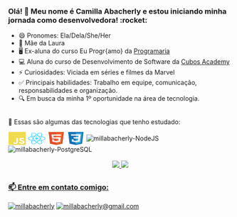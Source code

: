 <h3> 
  Olá! 👋  Meu nome é Camilla Abacherly e estou iniciando minha jornada como desenvolvedora! :rocket: </p> </h3> 

- 😄 Pronomes: Ela/Dela/She/Her
- 👧 Mãe da Laura 
- 🖥️ Ex-aluna do curso Eu Progr{amo} da [Programaria](https://www.programaria.org/ "Programaria")
- 💻 Aluna do curso de Desenvolvimento de Software da [Cubos Academy](https://cubos.academy/ "Cubos Academy") 
- ⚡ Curiosidades: Viciada em séries e filmes da Marvel
- ✅ Principais habilidades: Trabalho em equipe, comunicação, responsabilidades e organização.
- 🔍 Em busca da minha 1º oportunidade na área de tecnologia.

##

🌱 Essas são algumas das tecnologias que tenho estudado:
<div style="display: inline_block">
  <img align="center" alt="millabacherly-Js" height="30" width="40" src="https://raw.githubusercontent.com/devicons/devicon/master/icons/javascript/javascript-plain.svg">
  <img align="center" alt="millabacherly-React" height="30" width="40" src="https://raw.githubusercontent.com/devicons/devicon/master/icons/react/react-original.svg">
  <img align="center" alt="millabacherly-HTML" height="30" width="40" src="https://raw.githubusercontent.com/devicons/devicon/master/icons/html5/html5-original.svg">
  <img align="center" alt="millabacherly-CSS" height="30" width="40" src="https://raw.githubusercontent.com/devicons/devicon/master/icons/css3/css3-original.svg">
  <img align="center" alt="millabacherly-NodeJS" height="30" width="40" src="https://cdn.jsdelivr.net/gh/devicons/devicon/icons/nodejs/nodejs-original.svg">
  <img align="center" alt="millabacherly-PostgreSQL" height="30" width="40" src="https://cdn.jsdelivr.net/gh/devicons/devicon/icons/postgresql/postgresql-original.svg">
</div>
  <br>
<div align="center">
  <a href="https://github.com/millabacherly">
  <img height="155em" src="https://github-readme-stats.vercel.app/api?username=millabacherly&show_icons=true&theme=radical&include_all_commits=true&count_private=true"/>
  <img height="155em" src="https://github-readme-stats.vercel.app/api/top-langs/?username=millabacherly&layout=compact&langs_count=7&theme=radical"/>
</div>
  
##
 <h3 align="left">📫 Entre em contato comigo:</h3>
  <p align="left">
   <a href="https://www.linkedin.com/in/camilla-abacherly-barboza/" target="blank"><img align="center" src="https://cdn-icons-png.flaticon.com/512/174/174857.png" alt="millabacherly" height="40" width="40" /></a>
   <a href = "mailto:millabacherly@gmail.com"><img align="center" src="https://logosmarcas.net/wp-content/uploads/2020/11/Gmail-Logo.png" target="_blank" alt="millabacherly@gmail.com" height="40" width="50" /></a>
</p>
     
     
 



<!--
**millabacherly/millabacherly** is a ✨ _special_ ✨ repository because its `README.md` (this file) appears on your GitHub profile.

Here are some ideas to get you started:

- 🔭 I’m currently working on ...
- 🌱 I’m currently learning ...
- 👯 I’m looking to collaborate on ...
- 🤔 I’m looking for help with ...
- 💬 Ask me about ...
- 📫 How to reach me: ...
- 😄 Pronouns: ...
- ⚡ Fun fact: ...
-->
     

